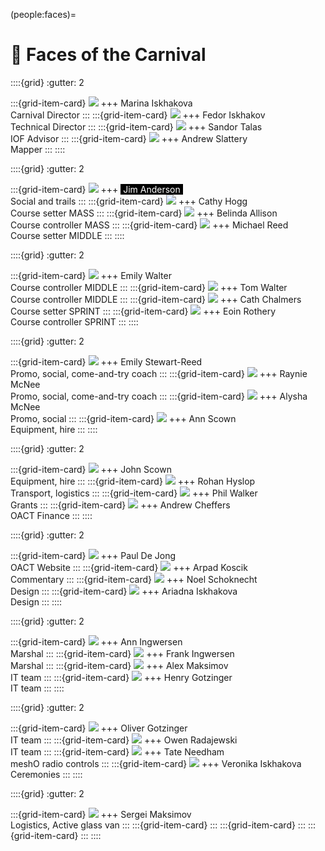 (people:faces)=
# 🤪 Faces of the Carnival

::::{grid}
:gutter: 2

:::{grid-item-card}
![](_static/faces/1_Marina_Iskhakova.jpg)
+++
<a href="search.html?q=Marina+Iskhakova" style="text-decoration: none; color: inherit;">Marina Iskhakova</a><br/>
Carnival Director
:::
:::{grid-item-card}
![](_static/faces/2_Fedor_Iskhakov.jpg)
+++
<a href="search.html?q=Fedor+Iskhakov" style="text-decoration: none; color: inherit;">Fedor Iskhakov</a><br/>
Technical Director
:::
:::{grid-item-card}
![](_static/faces/3_Sandor_Talas.jpg) 
+++
<a href="search.html?q=Sandor+Talas" style="text-decoration: none; color: inherit;">Sandor Talas</a><br/>
IOF Advisor
:::
:::{grid-item-card}
![](_static/faces/4_Andrew_Slattery.jpg) 
+++
<a href="search.html?q=Andrew+Slattery" style="text-decoration: none; color: inherit;">Andrew Slattery</a><br/>
Mapper
:::
::::

::::{grid}
:gutter: 2

:::{grid-item-card}
![](_static/faces/1_WarmUp_JimAnderson.jpg)
+++
<a href="search.html?q=Jim+Anderson" style="text-decoration: none; background-color: black; color: white;">&nbsp;Jim Anderson&nbsp;</a><br/>
Social and trails
:::
:::{grid-item-card}
![](_static/faces/2_MASS_CathyHogg.jpg)
+++
<a href="search.html?q=Cathy+Hogg" style="text-decoration: none; color: inherit;">Cathy Hogg</a><br/>
Course setter MASS
:::
:::{grid-item-card}
![](_static/faces/2_MASS_Belinda.jpg)
+++
<a href="search.html?q=Belinda+Allison" style="text-decoration: none; color: inherit;">Belinda Allison</a><br/>
Course controller MASS
:::
:::{grid-item-card}
![](_static/faces/3_MIDDLE_MichaelReed.jpg)
+++
<a href="search.html?q=Michael+Reed" style="text-decoration: none; color: inherit;">Michael Reed</a><br/>
Course setter MIDDLE
:::
::::

::::{grid}
:gutter: 2

:::{grid-item-card}
![](_static/faces/3_MIDDLE_EmilyWalter.jpg)
+++
<a href="search.html?q=Emily+Walter" style="text-decoration: none; color: inherit;">Emily Walter</a><br/>
Course controller MIDDLE
:::
:::{grid-item-card}
![](_static/faces/3_MIDDLE_TomWalter.jpg)
+++
<a href="search.html?q=Tom+Walter" style="text-decoration: none; color: inherit;">Tom Walter</a><br/>
Course controller MIDDLE
:::
:::{grid-item-card}
![](_static/faces/9_Cath_Chalmers.jpg)
+++
<a href="search.html?q=Cath+Chalmers" style="text-decoration: none; color: inherit;">Cath Chalmers</a><br/>
Course setter SPRINT
:::
:::{grid-item-card}
![](_static/faces/4_SPRINT_EoinRothery.jpg)
+++
<a href="search.html?q=Eoin+Rothery" style="text-decoration: none; color: inherit;">Eoin Rothery</a><br/>
Course controller SPRINT
:::
::::

::::{grid}
:gutter: 2

:::{grid-item-card}
![](_static/faces/5_Emily_StewartReed.jpg) 
+++
<a href="search.html?q=Emily+Stewart-Reed" style="text-decoration: none; color: inherit;">Emily Stewart-Reed</a><br/>
Promo, social, come-and-try coach
:::
:::{grid-item-card}
![](_static/faces/6_Raynie_McNee.jpg) 
+++
<a href="search.html?q=Raynie+McNee" style="text-decoration: none; color: inherit;">Raynie McNee</a><br/>
Promo, social, come-and-try coach
:::
:::{grid-item-card}
![](_static/faces/7_Alysha_McNee.jpg) 
+++
<a href="search.html?q=Alysha+McNee" style="text-decoration: none; color: inherit;">Alysha McNee</a><br/>
Promo, social
:::
:::{grid-item-card}
![](_static/faces/10_Ann_Scown.jpg) 
+++
<a href="search.html?q=Ann+Scown" style="text-decoration: none; color: inherit;">Ann Scown</a><br/>
Equipment, hire
:::
::::

::::{grid}
:gutter: 2

:::{grid-item-card}
![](_static/faces/11_John_Scown.jpg) 
+++
<a href="search.html?q=John+Scown" style="text-decoration: none; color: inherit;">John Scown</a><br/>
Equipment, hire
:::
:::{grid-item-card}
![](_static/faces/12_Rohan_Hyslop.jpg) 
+++
<a href="search.html?q=Rohan+Hyslop" style="text-decoration: none; color: inherit;">Rohan Hyslop</a><br/>
Transport, logistics
:::
:::{grid-item-card}
![](_static/faces/13_Phil_Walker.jpg) 
+++
<a href="search.html?q=Phil+Walker" style="text-decoration: none; color: inherit;">Phil Walker</a><br/>
Grants
:::
:::{grid-item-card}
![](_static/faces/14_Andrew_Cheffers.jpg) 
+++
<a href="search.html?q=Andrew+Cheffers" style="text-decoration: none; color: inherit;">Andrew Cheffers</a><br/>
OACT Finance
:::
::::

::::{grid}
:gutter: 2

:::{grid-item-card}
![](_static/faces/15_Paul_DeJong.jpg) 
+++
<a href="search.html?q=Paul+De+Jong" style="text-decoration: none; color: inherit;">Paul De Jong</a><br/>
OACT Website
:::
:::{grid-item-card}
![](_static/faces/16_Arpad_Koscik.jpg) 
+++
<a href="search.html?q=Arpad+Koscik" style="text-decoration: none; color: inherit;">Arpad Koscik</a><br/>
Commentary
:::
:::{grid-item-card}
![](_static/faces/17_Noel_Schoknecht.jpg) 
+++
<a href="search.html?q=Noel+Schoknecht" style="text-decoration: none; color: inherit;">Noel Schoknecht</a><br/>
Design
:::
:::{grid-item-card}
![](_static/faces/18_Ariadna_Iskhakova.jpg) 
+++
<a href="search.html?q=Ariadna+Iskhakova" style="text-decoration: none; color: inherit;">Ariadna Iskhakova</a><br/>
Design
:::
::::

::::{grid}
:gutter: 2

:::{grid-item-card}
![](_static/faces/19_Ann_Ingwersen.jpg) 
+++
<a href="search.html?q=Ann+Ingwersen" style="text-decoration: none; color: inherit;">Ann Ingwersen</a><br/>
Marshal
:::
:::{grid-item-card}
![](_static/faces/20_Frank_Ingwersen.jpg)
+++
<a href="search.html?q=Frank+Ingwersen" style="text-decoration: none; color: inherit;">Frank Ingwersen</a><br/>
Marshal
:::
:::{grid-item-card}
![](_static/faces/21_AlexMaksimov.jpg)
+++
<a href="search.html?q=Alex+Maksimov" style="text-decoration: none; color: inherit;">Alex Maksimov</a><br/>
IT team
:::
:::{grid-item-card}
![](_static/faces/22_Henry_Gotzinger.jpg)
+++
<a href="search.html?q=Henry+Gotzinger" style="text-decoration: none; color: inherit;">Henry Gotzinger</a><br/>
IT team
:::
::::

::::{grid}
:gutter: 2

:::{grid-item-card}
![](_static/faces/23_OliverGotzinger.jpg)
+++
<a href="search.html?q=Oliver+Gotzinger" style="text-decoration: none; color: inherit;">Oliver Gotzinger</a><br/>
IT team
:::
:::{grid-item-card}
![](_static/faces/24_Owen_Radajewski.jpg)
+++
<a href="search.html?q=Owen+Radajewski" style="text-decoration: none; color: inherit;">Owen Radajewski</a><br/>
IT team
:::
:::{grid-item-card}
![](_static/faces/25_Tate_Needham.jpg)
+++
<a href="search.html?q=Tate+Needham" style="text-decoration: none; color: inherit;">Tate Needham</a><br/>
meshO radio controls
:::
:::{grid-item-card}
![](_static/faces/26_Veronika_Iskhakova.jpg)
+++
<a href="search.html?q=Veronika+Iskhakova" style="text-decoration: none; color: inherit;">Veronika Iskhakova</a><br/>
Ceremonies
:::
::::

::::{grid}
:gutter: 2

:::{grid-item-card}
![](_static/faces/27_Sergei_Maksimov.jpg)
+++
<a href="search.html?q=Sergei+Maksimov" style="text-decoration: none; color: inherit;">Sergei Maksimov</a><br/>
Logistics, Active glass van
:::
:::{grid-item-card}
:::
:::{grid-item-card}
:::
:::{grid-item-card}
:::
::::
